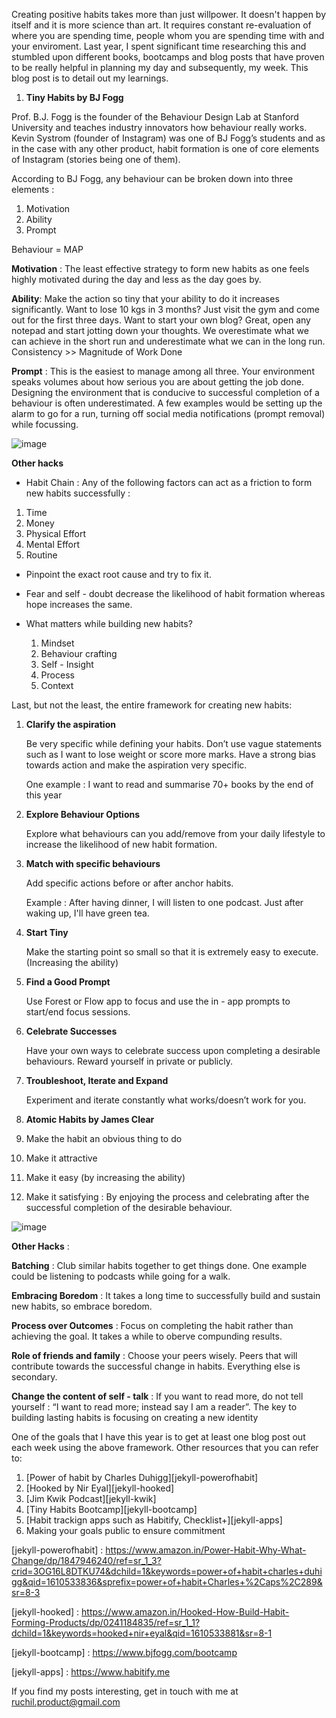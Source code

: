  Creating positive habits takes more than just willpower. It doesn't happen by itself and it is more science than art. It requires constant re-evaluation of where you are spending time, people whom you are spending time with and your enviroment. Last year, I spent significant time researching this and stumbled upon different books, bootcamps and blog posts that have proven to be really helpful in planning my day and subsequently, my week. This blog post is to detail out my learnings.  

1. **Tiny Habits by BJ Fogg**

  Prof. B.J. Fogg is the founder of the Behaviour Design Lab at Stanford University and teaches industry 
  innovators how behaviour really works. Kevin Systrom (founder of Instagram) was one of BJ Fogg’s 
  students and as in the case with any other product, habit formation is one of core elements of Instagram (stories being one of them). 

  According to BJ Fogg, any behaviour can be broken down into three elements : 

  1. Motivation 
  2. Ability 
  3. Prompt 

  Behaviour = MAP


**Motivation** :  The least effective strategy to form new habits as one feels highly motivated during the day and less as the day goes by.   
 
**Ability**: Make the action so tiny that your ability to do it increases significantly. Want to lose 10 kgs in 3 months? Just visit the gym and come out for the first three days. Want to start your own blog? Great, open any notepad and start jotting down your thoughts. We overestimate what we can achieve in the short run and underestimate what we can in the long run. Consistency >> Magnitude of Work Done

**Prompt** : This is the easiest to manage among all three. Your environment speaks volumes about how serious you are about getting the job done. Designing the environment that is conducive to successful completion of a behaviour is often underestimated. A few examples would be setting up the alarm to go for a run, turning off social media notifications (prompt removal) while focussing. 

![image](https://behaviormodel.org/wp-content/uploads/2020/08/Fogg-Behavior-Model.jpg)



**Other hacks**

* Habit Chain : Any of the following factors can act as a friction to form new habits successfully : 

1. Time 
2. Money 
3. Physical Effort 
4. Mental Effort 
5. Routine 

* Pinpoint the exact root cause and try to fix it. 

* Fear and self - doubt decrease the likelihood of habit formation whereas hope increases the same. 

* What matters while building new habits? 

  1. Mindset 
  2. Behaviour crafting 
  3. Self - Insight 
  4. Process 
  5. Context 

Last, but not the least, the entire framework for creating new habits: 

 1. **Clarify the aspiration** 

    Be very specific while defining your habits. Don’t use vague statements such as I want to lose weight or score more marks. Have a strong bias towards action and make the aspiration very specific. 

    One example : I want to read and summarise 70+ books by the end of this year

 2. **Explore Behaviour Options** 

    Explore what behaviours can you add/remove from your daily lifestyle to increase the likelihood of new habit formation. 
    
 3. **Match with specific behaviours**  

    Add specific actions before or after anchor habits. 

    Example : After having dinner, I will listen to one podcast. Just after waking up, I'll have green tea. 

 4. **Start Tiny**  

    Make the starting point so small so that it is extremely easy to execute. (Increasing the ability) 

 5. **Find a Good Prompt**  

    Use Forest or Flow app to focus and use the in - app prompts to start/end focus sessions. 

 6. **Celebrate Successes** 

    Have your own ways to celebrate success upon completing a desirable behaviours. Reward yourself in private or publicly. 
  
 7. **Troubleshoot, Iterate and Expand**  

    Experiment and iterate constantly what works/doesn’t work for you. 
    

2. **Atomic Habits by James Clear** 

1. Make the habit an obvious thing to do 
2. Make it attractive 
3. Make it easy (by increasing the ability) 
4. Make it satisfying : By enjoying the process and celebrating after the successful completion of the desirable behaviour. 
    


![image](https://expertprogrammanagement.com/wp-content/uploads/2018/11/Atomic-Habits_-Plateau-of-Latent-Potential.png)


**Other Hacks** : 

**Batching** : Club similar habits together to get things done. One example could be listening to podcasts while going for a walk. 

**Embracing Boredom** : It takes a long time to successfully build and sustain new habits, so embrace boredom. 

**Process over Outcomes** : Focus on completing the habit rather than achieving the goal. It takes a while to oberve compunding results. 

**Role of friends and family** : Choose your peers wisely. Peers that will contribute towards the successful change in habits. Everything else is secondary. 

**Change the content of self - talk** : If you want to read more, do not tell yourself : “I want to read more; instead say I am a reader”. The key to building lasting habits is focusing on creating a new identity

One of the goals that I have this year is to get at least one blog post out each week using the above framework. Other resources that you can refer to: 

1. [Power of habit by Charles Duhigg][jekyll-powerofhabit]
2. [Hooked by Nir Eyal][jekyll-hooked]
3. [Jim Kwik Podcast][jekyll-kwik]
4. [Tiny Habits Bootcamp][jekyll-bootcamp]
5. [Habit trackign apps such as Habitify, Checklist+][jekyll-apps]
6.  Making your goals public to ensure commitment 

[jekyll-powerofhabit] : https://www.amazon.in/Power-Habit-Why-What-Change/dp/1847946240/ref=sr_1_3?crid=3OG16L8DTKU74&dchild=1&keywords=power+of+habit+charles+duhigg&qid=1610533836&sprefix=power+of+habit+Charles+%2Caps%2C289&sr=8-3

[jekyll-hooked] : https://www.amazon.in/Hooked-How-Build-Habit-Forming-Products/dp/0241184835/ref=sr_1_1?dchild=1&keywords=hooked+nir+eyal&qid=1610533881&sr=8-1

[jekyll-bootcamp] : https://www.bjfogg.com/bootcamp

[jekyll-apps] : https://www.habitify.me


If you find my posts interesting, get in touch with me at ruchil.product@gmail.com 

